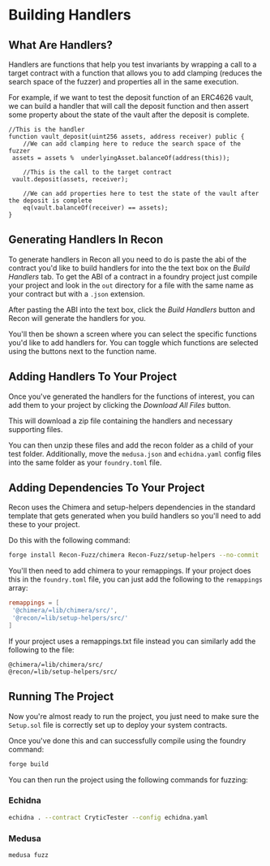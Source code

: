 # Building Handlers 

## What Are Handlers?

Handlers are functions that help you test invariants by wrapping a call to a target contract with a function that allows you to add clamping (reduces the search space of the fuzzer) and properties all in the same execution. 

For example, if we want to test the deposit function of an ERC4626 vault, we can build a handler that will call the deposit function and then assert some property about the state of the vault after the deposit is complete.

```solidity
//This is the handler
function vault_deposit(uint256 assets, address receiver) public {  
    //We can add clamping here to reduce the search space of the fuzzer    
 assets = assets %  underlyingAsset.balanceOf(address(this));

    //This is the call to the target contract
 vault.deposit(assets, receiver);

    //We can add properties here to test the state of the vault after the deposit is complete
    eq(vault.balanceOf(receiver) == assets);
}
```

## Generating Handlers In Recon

To generate handlers in Recon all you need to do is paste the abi of the contract you'd like to build handlers for into the the text box on the _Build Handlers_ tab. To get the ABI of a contract in a foundry project just compile your project and look in the `out` directory for a file with the same name as your contract but with a `.json` extension. 

After pasting the ABI into the text box, click the _Build Handlers_ button and Recon will generate the handlers for you. 

You'll then be shown a screen where you can select the specific functions you'd like to add handlers for. You can toggle which functions are selected using the buttons next to the function name. 

## Adding Handlers To Your Project

Once you've generated the handlers for the functions of interest, you can add them to your project by clicking the _Download All Files_ button. 

This will download a zip file containing the handlers and necessary supporting files. 

You can then unzip these files and add the recon folder as a child of your test folder. Additionally, move the `medusa.json` and `echidna.yaml` config files into the same folder as your `foundry.toml` file. 

## Adding Dependencies To Your Project

Recon uses the Chimera and setup-helpers dependencies in the standard template that gets generated when you build handlers so you'll need to add these to your project. 

Do this with the following command:

```bash
forge install Recon-Fuzz/chimera Recon-Fuzz/setup-helpers --no-commit
```

You'll then need to add chimera to your remappings. If your project does this in the `foundry.toml` file, you can just add the following to the `remappings` array:

```toml
remappings = [
 '@chimera/=lib/chimera/src/',
 '@recon/=lib/setup-helpers/src/'
]
```

If your project uses a remappings.txt file instead you can similarly add the following to the file:

```
@chimera/=lib/chimera/src/
@recon/=lib/setup-helpers/src/
```

## Running The Project

Now you're almost ready to run the project, you just need to make sure the `Setup.sol` file is correctly set up to deploy your system contracts. 

Once you've done this and can successfully compile using the foundry command:

```bash
forge build
```

You can then run the project using the following commands for fuzzing:

### Echidna
```bash
echidna . --contract CryticTester --config echidna.yaml
```

### Medusa
```bash
medusa fuzz
```